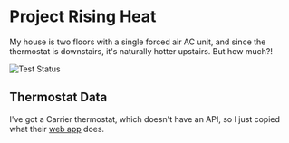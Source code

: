 # Project Rising Heat

My house is two floors with a single forced air AC unit, and since the thermostat is downstairs, it's naturally hotter
upstairs. But how much?!

![Test Status](https://github.com/jamethy/project-rising-heat/actions/workflows/go-build-and-test.yml/badge.svg)

## Thermostat Data

I've got a Carrier thermostat, which doesn't have an API, so I just copied what
their [web app](https://www.carrier.com/residential/en/us/for-owners/controller-remote-access/) does.
